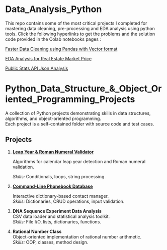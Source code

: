 # Data_Analysis_Python
This repo contains some of the most critical projects I completed for mastering data cleaning, pre-processing and EDA analysis using python tools. Click the following hyperlinks to get the problems and the solution code provided in the Colab notebooks pages : 


[Faster Data Cleaning using Pandas with Vector format](https://colab.research.google.com/drive/1XEe-KLOpyizrUyAQhd0xwOCU1A2-op0-#scrollTo=vZuVntpbrI2w)




[EDA Analysis for Real Estate Market Price](https://colab.research.google.com/drive/1mTa3N2GlIrzPwT2Jyo6yukMLcc6nNjVo?usp=sharing)




[Public Stats API Json Analysis](https://colab.research.google.com/drive/1WbvAvbjDIbOJUCdquefBw8aTsMGWEf2q?usp=sharing)


# Python_Data_Structure_&_Object_Oriented_Programming_Projects

A collection of Python projects demonstrating skills in data structures, algorithms, and object-oriented programming.  
Each project is a self-contained folder with source code and test cases.

## Projects
1. [**Leap Year & Roman Numeral Validator**](https://github.com/muhammadfarhan720/Data_Analysis_Python/tree/main/Numerical_Algorithms)
 
   Algorithms for calendar leap year detection and Roman numeral validation.
   
   _Skills:_ Conditionals, loops, string processing.

3. [**Command-Line Phonebook Database**](https://github.com/muhammadfarhan720/Data_Analysis_Python/tree/main/CLI_Dictionary)

   Interactive dictionary-based contact manager.  
   _Skills:_ Dictionaries, CRUD operations, input validation.

4. **DNA Sequence Experiment Data Analysis**  
   CSV data loader and statistical analysis toolkit.  
   _Skills:_ File I/O, lists, dictionaries, functions.

5. **Rational Number Class**  
   Object-oriented implementation of rational number arithmetic.  
   _Skills:_ OOP, classes, method design.
